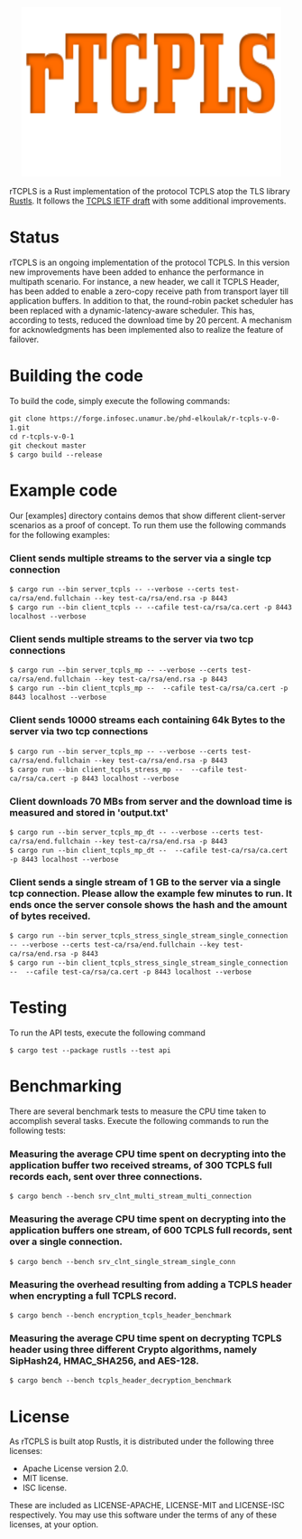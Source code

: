 <p align="center">

  <img width="460" height="300" src="./rTCPLS.png">
</p>


rTCPLS is a Rust implementation of the protocol TCPLS atop the TLS library [Rustls](https://github.com/rustls/rustls). It follows the 
[TCPLS IETF draft](https://datatracker.ietf.org/doc/draft-piraux-tcpls/) with some additional improvements.


# Status

rTCPLS is an ongoing implementation of the protocol TCPLS. In this version new improvements have been added to enhance the 
performance in multipath scenario. For instance, a new header, we call it TCPLS Header, has been added to enable a zero-copy receive path from transport
layer till application buffers. In addition to that, the round-robin packet scheduler has been replaced with a dynamic-latency-aware scheduler.
This has, according to tests, reduced the download time by 20 percent. A mechanism for acknowledgments has been implemented also to realize the feature 
of failover.


# Building the code
To build the code, simply execute the following commands:
```
git clone https://forge.infosec.unamur.be/phd-elkoulak/r-tcpls-v-0-1.git
cd r-tcpls-v-0-1
git checkout master
$ cargo build --release
```

# Example code
 
Our [examples] directory contains demos that show different client-server scenarios as a proof of concept. 
To run them use the following commands for the following examples:

### Client sends multiple streams to the server via a single tcp connection
```
$ cargo run --bin server_tcpls -- --verbose --certs test-ca/rsa/end.fullchain --key test-ca/rsa/end.rsa -p 8443
$ cargo run --bin client_tcpls -- --cafile test-ca/rsa/ca.cert -p 8443 localhost --verbose
```

### Client sends multiple streams to the server via two tcp connections 
```
$ cargo run --bin server_tcpls_mp -- --verbose --certs test-ca/rsa/end.fullchain --key test-ca/rsa/end.rsa -p 8443
$ cargo run --bin client_tcpls_mp --  --cafile test-ca/rsa/ca.cert -p 8443 localhost --verbose
```

### Client sends 10000 streams each containing 64k Bytes to the server via two tcp connections
```
$ cargo run --bin server_tcpls_mp -- --verbose --certs test-ca/rsa/end.fullchain --key test-ca/rsa/end.rsa -p 8443
$ cargo run --bin client_tcpls_stress_mp --  --cafile test-ca/rsa/ca.cert -p 8443 localhost --verbose
```

### Client downloads 70 MBs from server and the download time is measured and stored in 'output.txt'
```
$ cargo run --bin server_tcpls_mp_dt -- --verbose --certs test-ca/rsa/end.fullchain --key test-ca/rsa/end.rsa -p 8443 
$ cargo run --bin client_tcpls_mp_dt --  --cafile test-ca/rsa/ca.cert -p 8443 localhost --verbose
```

### Client sends a single stream of 1 GB to the server via a single tcp connection. Please allow the example few minutes to run. It ends once the server console shows the hash and the amount of bytes received.
```
$ cargo run --bin server_tcpls_stress_single_stream_single_connection -- --verbose --certs test-ca/rsa/end.fullchain --key test-ca/rsa/end.rsa -p 8443
$ cargo run --bin client_tcpls_stress_single_stream_single_connection --  --cafile test-ca/rsa/ca.cert -p 8443 localhost --verbose
```

# Testing
 To run the API tests, execute the following command
```
$ cargo test --package rustls --test api
```

# Benchmarking
 There are several benchmark tests to measure the CPU time taken to accomplish several tasks. Execute the following commands to run the 
following tests:

### Measuring the average CPU time spent on decrypting into the application buffer two received streams, of 300 TCPLS full records each, sent over three connections.
```
$ cargo bench --bench srv_clnt_multi_stream_multi_connection
```

### Measuring the average CPU time spent on decrypting into the application buffers one stream, of 600 TCPLS full records, sent over a single connection.
```
$ cargo bench --bench srv_clnt_single_stream_single_conn
```


### Measuring the overhead resulting from adding a TCPLS header when encrypting a full TCPLS record.
```
$ cargo bench --bench encryption_tcpls_header_benchmark
```

### Measuring the average CPU time spent on decrypting TCPLS header using three different Crypto algorithms, namely SipHash24, HMAC_SHA256, and AES-128. 
```
$ cargo bench --bench tcpls_header_decryption_benchmark
```

# License


As rTCPLS is built atop Rustls, it is distributed under the following three licenses:

- Apache License version 2.0.
- MIT license.
- ISC license.

These are included as LICENSE-APACHE, LICENSE-MIT and LICENSE-ISC
respectively.  You may use this software under the terms of any
of these licenses, at your option.


